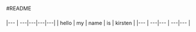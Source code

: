 #README



### 

|--- | ---|---|---|---|
| hello | my | name | is | kirsten |
|--- | ---|--- | ---|--- |

